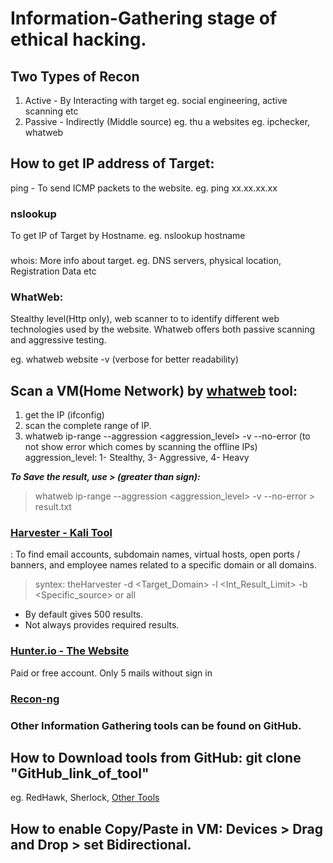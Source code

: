 # Information-Gathering stage of ethical hacking.

## Two Types of Recon
  1. Active - By Interacting with target eg. social engineering, active scanning etc 
  2. Passive - Indirectly (Middle source) eg. thu a websites eg. ipchecker, whatweb 

###

## How to get IP address of Target:
ping - To send ICMP packets to the website.
eg. ping xx.xx.xx.xx

### nslookup 
To get IP of Target by Hostname.
eg. nslookup hostname

###
whois: More info about target.
eg. DNS servers, physical location, Registration Data etc 

### WhatWeb: 
Stealthy level(Http only), web scanner to to identify different web technologies used by the website.
Whatweb offers both passive scanning and aggressive testing.

eg. whatweb website -v (verbose for better readability)

## Scan a VM(Home Network) by [whatweb](https://www.whatweb.net/) tool:
1. get the IP (ifconfig)
2. scan the complete range of IP.
3. whatweb ip-range --aggression <aggression_level> -v --no-error (to not show error which comes by scanning the offline IPs)
aggression_level: 1- Stealthy, 3- Aggressive, 4- Heavy

***To Save the result, use > (greater than sign):***
> whatweb ip-range --aggression <aggression_level> -v --no-error > result.txt

###
###

### [Harvester - Kali Tool](https://www.kali.org/tools/theharvester/)
: To find email accounts, subdomain names, virtual hosts, open ports / banners, and employee names related to a specific domain or all domains.

> syntex: theHarvester -d <Target_Domain> -l <Int_Result_Limit> -b <Specific_source> or all

- By default gives 500 results.
- Not always provides required results.

### [Hunter.io - The Website](https://hunter.io/?via=ion)
Paid or free account.
Only 5 mails without sign in


### [Recon-ng](https://www.kali.org/tools/recon-ng/)



### Other Information Gathering tools can be found on GitHub.
## How to Download tools from GitHub: git clone "GitHub_link_of_tool"
eg. RedHawk, Sherlock, [Other Tools](https://securitytrails.com/blog/osint-tools)

## How to enable Copy/Paste in VM: Devices > Drag and Drop > set Bidirectional. 

###
###













